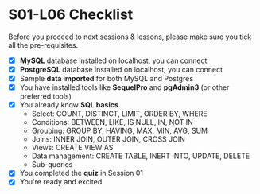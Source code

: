 # S01-L06 Checklist

Before you proceed to next sessions & lessons, please make sure you tick all the pre-requisites.

- [x] **MySQL** database installed on localhost, you can connect
- [x] **PostgreSQL** database installed on localhost, you can connect
- [x] Sample **data imported** for both MySQL and Postgres
- [x] You have installed tools like **SequelPro** and **pgAdmin3** (or other preferred tools)
- [x] You already know **SQL basics**
    - Select: COUNT, DISTINCT, LIMIT, ORDER BY, WHERE
    - Conditions: BETWEEN, LIKE, IS NULL, IN, NOT IN
    - Grouping: GROUP BY, HAVING, MAX, MIN, AVG, SUM
    - Joins: INNER JOIN, OUTER JOIN, CROSS JOIN
    - Views: CREATE VIEW AS
    - Data management: CREATE TABLE, INERT INTO, UPDATE, DELETE
    - Sub-queries
- [x] You completed the **quiz** in Session 01
- [x] You're ready and excited
